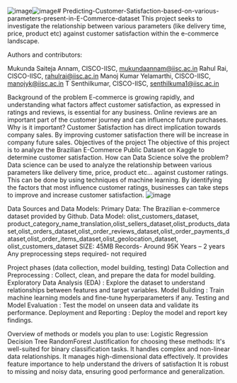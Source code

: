 ![image](https://github.com/user-attachments/assets/1ca7d968-e86b-497e-8eb6-0bbbb9171b91)![image](https://github.com/user-attachments/assets/15513c2d-eeb7-4210-b5cd-e70ab667a0e3)# Predicting-Customer-Satisfaction-based-on-various-parameters-present-in-E-Commerce-dataset
This project seeks to investigate the relationship between various parameters (like delivery time, price, product etc) against customer satisfaction within the e-commerce landscape.

Authors and contributors:

Mukunda Saiteja Annam, CISCO-IISC, mukundaannam@iisc.ac.in
Rahul Rai, CISCO-IISC, rahulrai@iisc.ac.in 
Manoj Kumar Yelamarthi, CISCO-IISC, manojyk@iisc.ac.in 
T Senthilkumar, CISCO-IISC, senthilkuma1@iisc.ac.in 

Background of the problem
E-commerce is growing rapidly, and understanding what factors affect customer satisfaction, as expressed in ratings and reviews, is essential for any business.
Online reviews are an important part of the customer journey and can influence future purchases.
Why is it important?
Customer Satisfaction has direct implication towards company sales. By improving customer satisfaction there will be increase in company future sales.
Objectives of the project
The objective of this project is to analyze the Brazilian E-Commerce Public Dataset on Kaggle to determine customer satisfaction.
How can Data Science solve the problem?
Data science can be used to analyze the relationship between various parameters like delivery time, price, product etc… against customer ratings. This can be done by using techniques of machine learning.
By identifying the factors that most influence customer ratings, businesses can take steps to improve and increase customer satisfaction.
![image](https://github.com/user-attachments/assets/717e48dc-17f3-4334-9ed7-3db8f40ddd48)



Data Sources and Data Models:
Primary Data: The Brazilian e-commerce dataset provided by Github.
Data Model: olist_customers_dataset, product_category_name_translation,olist_sellers_dataset,olist_products_dataset,olist_orders_dataset,olist_order_reviews_dataset,olist_order_payments_dataset,olist_order_items_dataset,olist_geolocation_dataset, olist_customers_dataset
SIZE: 45MB
Records- Around 95K
Years – 2 years
Any preprocessing steps required- not required

Project phases (data collection, model building, testing) 
Data Collection and Preprocessing : Collect, clean, and prepare the data for model building.
Exploratory Data Analysis (EDA) : Explore the dataset to understand relationships between features and target variables.
Model Building : Train machine learning models and fine-tune hyperparameters if any.
Testing and Model Evaluation : Test the model on unseen data and validate its performance.
Deployment and Reporting : Deploy the model and report key findings.

Overview of methods or models you plan to use:
Logistic Regression
Decision Tree
RandomForest
Justification for choosing these methods:
It's well-suited for binary classification tasks.
It handles complex and non-linear data relationships.
It manages high-dimensional data effectively.
It provides feature importance to help understand the drivers of satisfaction
It is robust to missing and noisy data, ensuring good performance and generalization.






